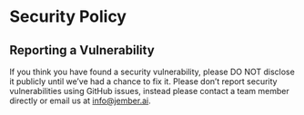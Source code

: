 # Security Policy

## Reporting a Vulnerability

If you think you have found a security vulnerability, please DO NOT disclose it publicly until we’ve had a chance to fix it. Please don’t report security vulnerabilities using GitHub issues, instead
please contact a team member directly or email us at info@jember.ai. 
